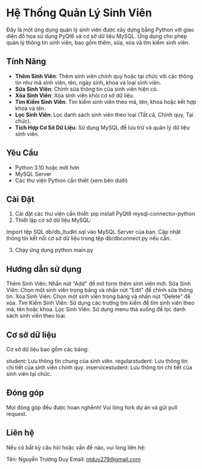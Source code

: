 # Hệ Thống Quản Lý Sinh Viên

Đây là một ứng dụng quản lý sinh viên được xây dựng bằng Python với giao diện đồ họa sử dụng PyQt6 và cơ sở dữ liệu MySQL. Ứng dụng cho phép quản lý thông tin sinh viên, bao gồm thêm, sửa, xóa và tìm kiếm sinh viên.

## Tính Năng

- **Thêm Sinh Viên**: Thêm sinh viên chính quy hoặc tại chức với các thông tin như mã sinh viên, tên, ngày sinh, khoa và loại sinh viên.
- **Sửa Sinh Viên**: Chỉnh sửa thông tin của sinh viên hiện có.
- **Xóa Sinh Viên**: Xóa sinh viên khỏi cơ sở dữ liệu.
- **Tìm Kiếm Sinh Viên**: Tìm kiếm sinh viên theo mã, tên, khoa hoặc kết hợp khoa và tên.
- **Lọc Sinh Viên**: Lọc danh sách sinh viên theo loại (Tất cả, Chính quy, Tại chức).
- **Tích Hợp Cơ Sở Dữ Liệu**: Sử dụng MySQL để lưu trữ và quản lý dữ liệu sinh viên.

## Yêu Cầu

- Python 3.10 hoặc mới hơn
- MySQL Server
- Các thư viện Python cần thiết (xem bên dưới)

## Cài Đặt

1. Cài đặt các thư viện cần thiết:
   pip install PyQt6 mysql-connector-python
2. Thiết lập cơ sở dữ liệu MySQL:

Import tệp SQL db/db_ltudkt.sql vào MySQL Server của bạn.
Cập nhật thông tin kết nối cơ sở dữ liệu trong tệp db/dbconnect.py nếu cần.

3. Chạy ứng dụng
   python main.py

## Hướng dẫn sử dụng
Thêm Sinh Viên: Nhấn nút "Add" để mở form thêm sinh viên mới.
Sửa Sinh Viên: Chọn một sinh viên trong bảng và nhấn nút "Edit" để chỉnh sửa thông tin.
Xóa Sinh Viên: Chọn một sinh viên trong bảng và nhấn nút "Delete" để xóa.
Tìm Kiếm Sinh Viên: Sử dụng các trường tìm kiếm để tìm sinh viên theo mã, tên hoặc khoa.
Lọc Sinh Viên: Sử dụng menu thả xuống để lọc danh sách sinh viên theo loại.

## Cơ sở dữ liệu
Cơ sở dữ liệu bao gồm các bảng:

student: Lưu thông tin chung của sinh viên.
regularstudent: Lưu thông tin chi tiết của sinh viên chính quy.
inservicestudent: Lưu thông tin chi tiết của sinh viên tại chức.

## Đóng góp
Mọi đóng góp đều được hoan nghênh! Vui lòng fork dự án và gửi pull request.

## Liên hệ
Nếu có bất kỳ câu hỏi hoặc vấn đề nào, vui lòng liên hệ:

Tên: Nguyễn Trường Duy
Email: ntduy279@gmail.com
